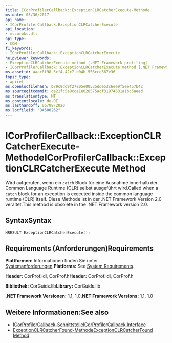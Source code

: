 ```yaml
---
title: ICorProfilerCallback::ExceptionCLRCatcherExecute-Methode
ms.date: 03/30/2017
api_name:
- ICorProfilerCallback.ExceptionCLRCatcherExecute
api_location:
- mscorwks.dll
api_type:
- COM
f1_keywords:
- ICorProfilerCallback::ExceptionCLRCatcherExecute
helpviewer_keywords:
- ExceptionCLRCatcherExecute method [.NET Framework profiling]
- ICorProfilerCallback::ExceptionCLRCatcherExecute method [.NET Framework profiling]
ms.assetid: aaac8f98-5cf4-42c7-b04b-556cce367e36
topic_type:
- apiref
ms.openlocfilehash: b79c8dd9f27805e00535dde53c6ee9f5ee457b42
ms.sourcegitcommit: da21fc5a8cce1e028575acf31974681a1bc5aeed
ms.translationtype: MT
ms.contentlocale: de-DE
ms.lasthandoff: 06/08/2020
ms.locfileid: "84500262"
---
```

# <a name="icorprofilercallbackexceptionclrcatcherexecute-method"></a><span data-ttu-id="73281-102">ICorProfilerCallback::ExceptionCLRCatcherExecute-Methode</span><span class="sxs-lookup"><span data-stu-id="73281-102">ICorProfilerCallback::ExceptionCLRCatcherExecute Method</span></span>
<span data-ttu-id="73281-103">Wird aufgerufen, wenn ein `catch` Block für eine Ausnahme innerhalb der Common Language Runtime (CLR) selbst ausgeführt wird.</span><span class="sxs-lookup"><span data-stu-id="73281-103">Called when a `catch` block for an exception is executed inside the common language runtime (CLR) itself.</span></span> <span data-ttu-id="73281-104">Diese Methode ist in der .NET Framework Version 2,0 veraltet.</span><span class="sxs-lookup"><span data-stu-id="73281-104">This method is obsolete in the .NET Framework version 2.0.</span></span>  
  
## <a name="syntax"></a><span data-ttu-id="73281-105">Syntax</span><span class="sxs-lookup"><span data-stu-id="73281-105">Syntax</span></span>  
  
```cpp  
HRESULT ExceptionCLRCatcherExecute();  
```  
  
## <a name="requirements"></a><span data-ttu-id="73281-106">Requirements (Anforderungen)</span><span class="sxs-lookup"><span data-stu-id="73281-106">Requirements</span></span>  
 <span data-ttu-id="73281-107">**Plattformen:** Informationen finden Sie unter [Systemanforderungen](../../get-started/system-requirements.md).</span><span class="sxs-lookup"><span data-stu-id="73281-107">**Platforms:** See [System Requirements](../../get-started/system-requirements.md).</span></span>  
  
 <span data-ttu-id="73281-108">**Header:** CorProf.idl, CorProf.h</span><span class="sxs-lookup"><span data-stu-id="73281-108">**Header:** CorProf.idl, CorProf.h</span></span>  
  
 <span data-ttu-id="73281-109">**Bibliothek:** CorGuids.lib</span><span class="sxs-lookup"><span data-stu-id="73281-109">**Library:** CorGuids.lib</span></span>  
  
 <span data-ttu-id="73281-110">**.NET Framework Versionen:** 1,1, 1,0</span><span class="sxs-lookup"><span data-stu-id="73281-110">**.NET Framework Versions:** 1.1, 1.0</span></span>  
  
## <a name="see-also"></a><span data-ttu-id="73281-111">Weitere Informationen:</span><span class="sxs-lookup"><span data-stu-id="73281-111">See also</span></span>

- [<span data-ttu-id="73281-112">ICorProfilerCallback-Schnittstelle</span><span class="sxs-lookup"><span data-stu-id="73281-112">ICorProfilerCallback Interface</span></span>](icorprofilercallback-interface.md)
- [<span data-ttu-id="73281-113">ExceptionCLRCatcherFound-Methode</span><span class="sxs-lookup"><span data-stu-id="73281-113">ExceptionCLRCatcherFound Method</span></span>](icorprofilercallback-exceptionclrcatcherfound-method.md)

